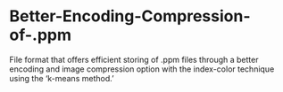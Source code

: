 # Better-Encoding-Compression-of-.ppm
File format that offers efficient storing of .ppm files through a better encoding and image compression option with the index-color technique using the ‘k-means method.’
